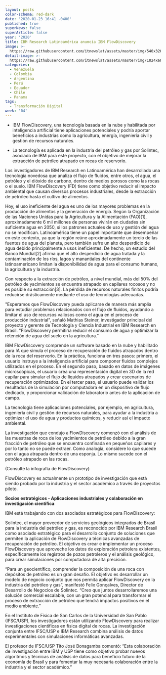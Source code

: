 ```yaml
---
layout: posts
color-schema: red-dark
date: '2020-01-23 16:41 -0400'
published: true
superNews: false
superArticle: false
year: '2020'
title: IBM Research Latinoamérica anuncia IBM FlowDiscovery
image: >-
  https://raw.githubusercontent.com/itnewslat/assets/master/img/540x3200/MedioAmbiente-p.jpg
detail-image: >-
  https://raw.githubusercontent.com/itnewslat/assets/master/img/1024x680/MedioAmbiente-g.jpg
categories:
  - Venezuela
  - Colombia
  - Argentina
  - Perú
  - Ecuador
  - Chile
  - Panama
tags:
  - Transformación Digital
week: '04'
---
```

- IBM FlowDiscovery, una tecnología basada en la nube y habilitada por inteligencia artificial tiene aplicaciones potenciales y podría aportar beneficios a industrias como la agricultura, energía, ingeniería civil y gestión de recursos naturales.

- La tecnología es aplicada en la industria del petróleo y gas por Solintec, asociado de IBM para este proyecto, con el objetivo de mejorar la extracción de petróleo atrapado en rocas de reservorio.

Los investigadores de IBM Research en Latinoamérica han desarrollado una tecnología novedosa que analiza el flujo de fluidos, entre otros, el agua, el petróleo y el dióxido de carbono, dentro de medios porosos como las rocas o el suelo. IBM FlowDiscovery (FD) tiene como objetivo reducir el impacto ambiental que causan diversos procesos industriales, desde la extracción de petróleo hasta el cultivo de alimentos.

Hoy, el uso ineficiente del agua es uno de los mayores problemas en la producción de alimentos y la generación de energía. Según la Organización de las Naciones Unidas para la Agricultura y la Alimentación (FAO)[1], aproximadamente 6 mil millones de personas vivirán en ciudades sin suficiente agua en 2050, si los patrones actuales de uso y gestión del agua no se modifican. Latinoamérica tiene un papel importante que desempeñar en este contexto, ya que la región reúne aproximadamente un tercio de las fuentes de agua del planeta, pero también sufre un alto desperdicio de agua debido principalmente a usos ineficientes. De hecho, un estudio del Banco Mundial[2] afirma que el alto desperdicio de agua tratada y la contaminación de los ríos, lagos y manantiales del continente latinoamericano limitan la disponibilidad de agua para el consumo humano, la agricultura y la industria.

Con respecto a la extracción de petróleo, a nivel mundial, más del 50% del petróleo de yacimientos se encuentra atrapado en capilares rocosos y no es posible su extracción[3]. La pérdida de recursos naturales finitos podría reducirse drásticamente mediante el uso de tecnologías adecuadas.

"Esperamos que FlowDiscovery pueda aplicarse de manera más amplia para estudiar problemas relacionados con el flujo de fluidos, ayudando a limitar el uso de recursos valiosos como el agua en el proceso de producción industrial", señaló Mathias Steiner, investigador principal del proyecto y gerente de Tecnología y Ciencia Industrial en IBM Research en Brasil. "FlowDiscovery permitiría reducir el consumo de agua y optimizar la retención de agua del suelo en la agricultura.”

IBM FlowDiscovery comprende un software basado en la nube y habilitado para IA que simula el proceso de recuperación de fluidos atrapados dentro de la roca del reservorio. En la práctica, funciona en tres pasos: primero, el usuario instruye a la inteligencia artificial para componer fluidos complejos utilizados en el proceso. En el segundo paso, basado en datos de imágenes microscópicas, el usuario crea una representación digital en 3D de la red capilar para simular el flujo de líquidos atrapados y crear escenarios de recuperación optimizados. En el tercer paso, el usuario puede validar los resultados de la simulación por computadora en un dispositivo de flujo dedicado, y proporcionar validación de laboratorio antes de la aplicación de campo. 

La tecnología tiene aplicaciones potenciales, por ejemplo, en agricultura, ingeniería civil y gestión de recursos naturales, para ayudar a la industria a optimizar el uso de agua y productos químicos, y reducir así el impacto ambiental.

La investigación que condujo a FlowDiscovery comenzó con el análisis de las muestras de roca de los yacimientos de petróleo debido a la gran fracción de petróleo que se encuentra confinada en pequeños capilares y por lo tanto no se puede extraer. Como analogía, considere lo que sucede con el agua atrapada dentro de una esponja. Lo mismo sucede con el petróleo atrapado en las rocas.

(Consulte la infografía de FlowDiscovery)

FlowDiscovery es actualmente un prototipo de investigación que está siendo probado por la industria y el sector académico a través de proyectos piloto.

**Socios estratégicos - Aplicaciones industriales y colaboración en investigación científica**

IBM está trabajando con dos asociados estratégicos para FlowDiscovery:

Solintec, el mayor proveedor de servicios geológicos integrados de Brasil para la industria del petróleo y gas, es reconocido por IBM Research Brasil como asociado estratégico para el desarrollo conjunto de soluciones que permiten la aplicación de FlowDiscovery a técnicas avanzadas de recuperación de petróleo. El objetivo es crear e implementar un proceso FlowDiscovery que aproveche los datos de exploración petrolera existentes, específicamente los registros de pozos petroleros y el análisis geológico, para crear simulaciones por computadora de alta precisión.

“Para un geocientífico, comprender la composición de una roca con depósitos de petróleo es un gran desafío. El objetivo es desarrollar un modelo de negocio conjunto que nos permita aplicar FlowDiscovery en la industria del petróleo y gas”, manifestó Felix Gonçalves, Director de Desarrollo de Negocios de Solintec. “Creo que juntos desarrollaremos una solución comercial escalable, con un gran potencial para transformar el proceso de extracción de petróleo que tendrá impactos positivos en el medio ambiente.”

En el Instituto de Física de San Carlos de la Universidad de San Pablo (IFSC/USP), los investigadores están utilizando FlowDiscovery para realizar investigaciones científicas en física digital de rocas. La investigación conjunta entre IFSC/USP e IBM Research combina análisis de datos experimentales con simulaciones informáticas avanzadas.

El profesor de IFSC/USP Tito José Bonagamba comentó: “Esta colaboración de investigación entre IBM y USP tiene como objetivo probar nuevos algoritmos y técnicas de análisis de datos para beneficio futuro de la economía de Brasil y para fomentar la muy necesaria colaboración entre la industria y el sector académico.”